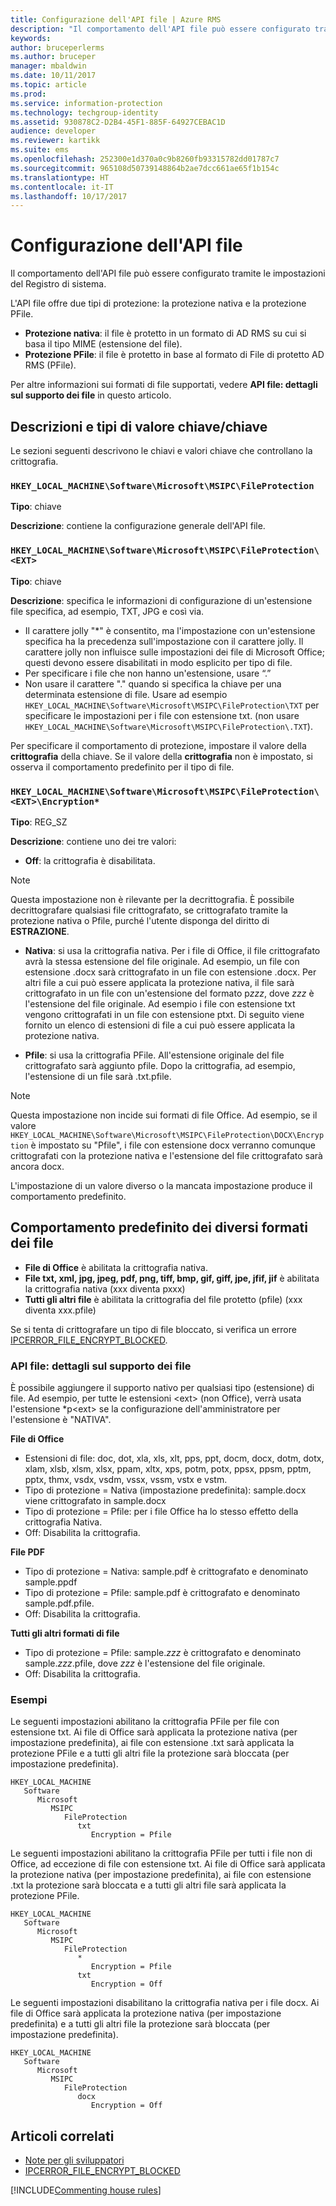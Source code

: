 ```yaml
---
title: Configurazione dell'API file | Azure RMS
description: "Il comportamento dell'API file può essere configurato tramite le impostazioni del Registro di sistema."
keywords: 
author: bruceperlerms
ms.author: bruceper
manager: mbaldwin
ms.date: 10/11/2017
ms.topic: article
ms.prod: 
ms.service: information-protection
ms.technology: techgroup-identity
ms.assetid: 930878C2-D2B4-45F1-885F-64927CEBAC1D
audience: developer
ms.reviewer: kartikk
ms.suite: ems
ms.openlocfilehash: 252300e1d370a0c9b8260fb93315782dd01787c7
ms.sourcegitcommit: 965108d50739148864b2ae7dcc661ae65f1b154c
ms.translationtype: HT
ms.contentlocale: it-IT
ms.lasthandoff: 10/17/2017
---
```

# <a name="file-api-configuration"></a>Configurazione dell'API file


Il comportamento dell'API file può essere configurato tramite le impostazioni del Registro di sistema.

L'API file offre due tipi di protezione: la protezione nativa e la protezione PFile.

-   **Protezione nativa**: il file è protetto in un formato di AD RMS su cui si basa il tipo MIME (estensione del file).
-   **Protezione PFile**: il file è protetto in base al formato di File di protetto AD RMS (PFile).

Per altre informazioni sui formati di file supportati, vedere **API file: dettagli sul supporto dei file** in questo articolo.

## <a name="keykey-value-types-and-descriptions"></a>Descrizioni e tipi di valore chiave/chiave

Le sezioni seguenti descrivono le chiavi e valori chiave che controllano la crittografia.

### `HKEY_LOCAL_MACHINE\Software\Microsoft\MSIPC\FileProtection`

**Tipo**: chiave

**Descrizione**: contiene la configurazione generale dell'API file.

### `HKEY_LOCAL_MACHINE\Software\Microsoft\MSIPC\FileProtection\<EXT>`

**Tipo**: chiave

**Descrizione**: specifica le informazioni di configurazione di un'estensione file specifica, ad esempio, TXT, JPG e così via.

- Il carattere jolly "*" è consentito, ma l'impostazione con un'estensione specifica ha la precedenza sull'impostazione con il carattere jolly. Il carattere jolly non influisce sulle impostazioni dei file di Microsoft Office; questi devono essere disabilitati in modo esplicito per tipo di file.
- Per specificare i file che non hanno un'estensione, usare “.”
- Non usare il carattere "." quando si specifica la chiave per una determinata estensione di file. Usare ad esempio `HKEY_LOCAL_MACHINE\Software\Microsoft\MSIPC\FileProtection\TXT` per specificare le impostazioni per i file con estensione txt. (non usare `HKEY_LOCAL_MACHINE\Software\Microsoft\MSIPC\FileProtection\.TXT`).

Per specificare il comportamento di protezione, impostare il valore della **crittografia** della chiave. Se il valore della **crittografia** non è impostato, si osserva il comportamento predefinito per il tipo di file.


### `HKEY_LOCAL_MACHINE\Software\Microsoft\MSIPC\FileProtection\<EXT>\Encryption*`

**Tipo**: REG_SZ

**Descrizione**: contiene uno dei tre valori:

- **Off**: la crittografia è disabilitata.

> [!Note]
> Questa impostazione non è rilevante per la decrittografia. È possibile decrittografare qualsiasi file crittografato, se crittografato tramite la protezione nativa o Pfile, purché l'utente disponga del diritto di **ESTRAZIONE**.

- **Nativa**: si usa la crittografia nativa. Per i file di Office, il file crittografato avrà la stessa estensione del file originale. Ad esempio, un file con estensione .docx sarà crittografato in un file con estensione .docx. Per altri file a cui può essere applicata la protezione nativa, il file sarà crittografato in un file con un'estensione del formato p*zzz*, dove *zzz* è l'estensione del file originale. Ad esempio i file con estensione txt vengono crittografati in un file con estensione ptxt. Di seguito viene fornito un elenco di estensioni di file a cui può essere applicata la protezione nativa.

- **Pfile**: si usa la crittografia PFile. All'estensione originale del file crittografato sarà aggiunto pfile. Dopo la crittografia, ad esempio, l'estensione di un file sarà .txt.pfile.


> [!Note]
> Questa impostazione non incide sui formati di file Office. Ad esempio, se il valore `HKEY_LOCAL_MACHINE\Software\Microsoft\MSIPC\FileProtection\DOCX\Encryption` è impostato su &quot;Pfile", i file con estensione docx verranno comunque crittografati con la protezione nativa e l'estensione del file crittografato sarà ancora docx.

L'impostazione di un valore diverso o la mancata impostazione produce il comportamento predefinito.

## <a name="default-behavior-for-different-file-formats"></a>Comportamento predefinito dei diversi formati dei file

-   **File di Office** è abilitata la crittografia nativa.
-   **File txt, xml, jpg, jpeg, pdf, png, tiff, bmp, gif, giff, jpe, jfif, jif** è abilitata la crittografia nativa (xxx diventa pxxx)
-   **Tutti gli altri file** è abilitata la crittografia del file protetto (pfile) (xxx diventa xxx.pfile)

Se si tenta di crittografare un tipo di file bloccato, si verifica un errore [IPCERROR\_FILE\_ENCRYPT\_BLOCKED](https://msdn.microsoft.com/library/hh535248.aspx).

### <a name="file-api---file-support-details"></a>API file: dettagli sul supporto dei file

È possibile aggiungere il supporto nativo per qualsiasi tipo (estensione) di file. Ad esempio, per tutte le estensioni &lt;ext&gt; (non Office), verrà usata l'estensione \*p&lt;ext&gt; se la configurazione dell'amministratore per l'estensione è "NATIVA".

**File di Office**

-   Estensioni di file: doc, dot, xla, xls, xlt, pps, ppt, docm, docx, dotm, dotx, xlam, xlsb, xlsm, xlsx, ppam, xltx, xps, potm, potx, ppsx, ppsm, pptm, pptx, thmx, vsdx, vsdm, vssx, vssm, vstx e vstm. 
-   Tipo di protezione = Nativa (impostazione predefinita): sample.docx viene crittografato in sample.docx
-   Tipo di protezione = Pfile: per i file Office ha lo stesso effetto della crittografia Nativa.
-   Off: Disabilita la crittografia.

**File PDF**

-   Tipo di protezione = Nativa: sample.pdf è crittografato e denominato sample.ppdf
-   Tipo di protezione = Pfile: sample.pdf è crittografato e denominato sample.pdf.pfile.
-   Off: Disabilita la crittografia.

**Tutti gli altri formati di file**

-   Tipo di protezione = Pfile: sample.*zzz* è crittografato e denominato sample.*zzz*.pfile, dove *zzz* è l'estensione del file originale.
-   Off: Disabilita la crittografia.

### <a name="examples"></a>Esempi

Le seguenti impostazioni abilitano la crittografia PFile per file con estensione txt. Ai file di Office sarà applicata la protezione nativa (per impostazione predefinita), ai file con estensione .txt sarà applicata la protezione PFile e a tutti gli altri file la protezione sarà bloccata (per impostazione predefinita).

```
HKEY_LOCAL_MACHINE
   Software
      Microsoft
         MSIPC
            FileProtection
               txt
                  Encryption = Pfile
```

Le seguenti impostazioni abilitano la crittografia PFile per tutti i file non di Office, ad eccezione di file con estensione txt. Ai file di Office sarà applicata la protezione nativa (per impostazione predefinita), ai file con estensione .txt la protezione sarà bloccata e a tutti gli altri file sarà applicata la protezione PFile.

```
HKEY_LOCAL_MACHINE
   Software
      Microsoft
         MSIPC
            FileProtection
               *
                  Encryption = Pfile
               txt
                  Encryption = Off
```

Le seguenti impostazioni disabilitano la crittografia nativa per i file docx. Ai file di Office sarà applicata la protezione nativa (per impostazione predefinita) e a tutti gli altri file la protezione sarà bloccata (per impostazione predefinita).

```
HKEY_LOCAL_MACHINE
   Software
      Microsoft
         MSIPC
            FileProtection
               docx
                  Encryption = Off
```

## <a name="related-articles"></a>Articoli correlati

- [Note per gli sviluppatori](developer-notes.md)
- [IPCERROR\_FILE\_ENCRYPT\_BLOCKED](https://msdn.microsoft.com/library/hh535248.aspx)

[!INCLUDE[Commenting house rules](../includes/houserules.md)]